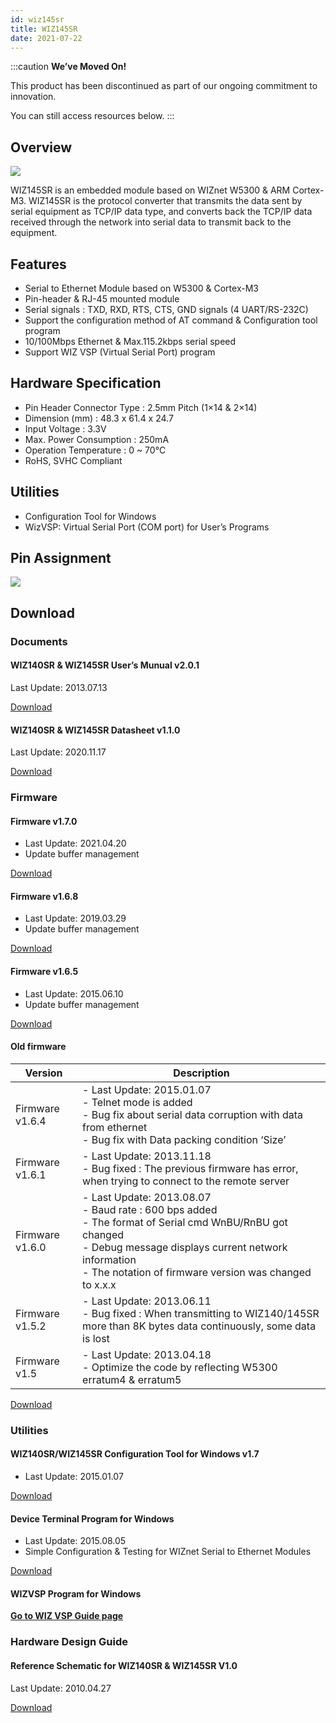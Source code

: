 ```yaml
---
id: wiz145sr
title: WIZ145SR
date: 2021-07-22
---
```


:::caution
**We’ve Moved On!**

This product has been discontinued as part of our ongoing commitment to innovation.

You can still access resources below.
:::

## Overview

![](/img/products/wiz145sr/wiz145sr-2-300.jpg)

WIZ145SR is an embedded module based on WIZnet W5300 &  ARM Cortex-M3. WIZ145SR is the protocol converter that transmits the data sent by serial equipment as TCP/IP data type, and converts back the TCP/IP data received through the network into serial data to transmit back to the equipment.

## Features

- Serial to Ethernet Module based on W5300 & Cortex-M3
- Pin-header & RJ-45 mounted module
- Serial signals : TXD, RXD, RTS, CTS, GND signals (4 UART/RS-232C)
- Support the configuration method of AT command & Configuration tool program
- 10/100Mbps Ethernet & Max.115.2kbps serial speed
- Support WIZ VSP (Virtual Serial Port) program

## Hardware Specification

- Pin Header Connector Type : 2.5mm Pitch (1×14 & 2×14)
- Dimension (mm) : 48.3 x 61.4 x 24.7
- Input Voltage : 3.3V
- Max. Power Consumption : 250mA
- Operation Temperature : 0 ~ 70℃
- RoHS, SVHC Compliant

## Utilities

- Configuration Tool for Windows
- WizVSP: Virtual Serial Port (COM port) for User’s Programs

## Pin Assignment

![](/img/products/wiz145sr/pin_map.jpg)

## Download

### Documents

#### WIZ140SR & WIZ145SR User’s Munual v2.0.1

Last Update: 2013.07.13

<a href="/img/products/wiz140sr/WIZ14xSR_UM_v201e.pdf" target="_blank">Download</a>

#### WIZ140SR & WIZ145SR Datasheet v1.1.0

Last Update: 2020.11.17

<a href="/img/products/wiz140sr/WIZ140SR_WIZ145SR_DS_V110e.pdf" target="_blank">Download</a>

### Firmware

#### Firmware v1.7.0

- Last Update: 2021.04.20
- Update buffer management

<a href="/img/products/wiz140sr/WIZ140v1_7_0_210209.zip" target="_blank">Download</a>

#### Firmware v1.6.8

- Last Update: 2019.03.29
- Update buffer management

<a href="/img/products/wiz140sr/WIZ140v1_6_8_190209.zip" target="_blank">Download</a>

#### Firmware v1.6.5

- Last Update: 2015.06.10
- Update buffer management

<a href="/img/products/wiz140sr/WIZ140v1_6_5_150610.zip" target="_blank">Download</a>

#### Old firmware

| Version         | Description                                                                                                                                                                                                                             |
| --------------- | --------------------------------------------------------------------------------------------------------------------------------------------------------------------------------------------------------------------------------------- |
| Firmware v1.6.4 | - Last Update: 2015.01.07<br />- Telnet mode is added<br />- Bug fix about serial data corruption with data from ethernet<br />- Bug fix with Data packing condition ‘Size’                                                             |
| Firmware v1.6.1 | - Last Update: 2013.11.18<br />- Bug fixed : The previous firmware has error, when trying to connect to the remote server                                                                                                               |
| Firmware v1.6.0 | - Last Update: 2013.08.07<br />- Baud rate : 600 bps added<br />- The format of Serial cmd WnBU/RnBU got changed<br />- Debug message displays current network information<br />- The notation of firmware version was changed to x.x.x |
| Firmware v1.5.2 | - Last Update: 2013.06.11<br />- Bug fixed : When transmitting to WIZ140/145SR more than  8K bytes data continuously, some data is lost                                                                                                 |
| Firmware v1.5   | - Last Update: 2013.04.18<br />- Optimize the code by reflecting W5300 erratum4 & erratum5                                                                                                                                              |

<a href="/img/products/wiz140sr/WIZ14x_old_FW.zip" target="_blank">Download</a>

### Utilities

#### WIZ140SR/WIZ145SR Configuration Tool for Windows v1.7

- Last Update: 2015.01.07

<a href="/img/products/wiz140sr/WIZ14xSRConfig_Rev1_7.zip" target="_blank">Download</a>

#### Device Terminal Program for Windows

- Last Update: 2015.08.05
- Simple Configuration & Testing for WIZnet Serial to Ethernet Modules

<a href="/img/products/wiz100sr/Device_Terminal.zip" target="_blank">Download</a>

#### WIZVSP Program for Windows

[**Go to WIZ VSP Guide page**](./../serial-to-ethernet-guide.md#wiz-vsp)

### Hardware Design Guide

#### Reference Schematic for WIZ140SR & WIZ145SR V1.0

Last Update: 2010.04.27

<a href="/img/products/wiz140sr/WIZ14xSR_Ref_Schematic.pdf" target="_blank">Download</a>